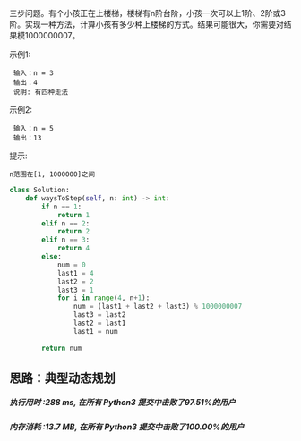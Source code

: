 三步问题。有个小孩正在上楼梯，楼梯有n阶台阶，小孩一次可以上1阶、2阶或3阶。实现一种方法，计算小孩有多少种上楼梯的方式。结果可能很大，你需要对结果模1000000007。

示例1:

     输入：n = 3 
     输出：4
     说明: 有四种走法
示例2:

     输入：n = 5
     输出：13
提示:

    n范围在[1, 1000000]之间

```python
class Solution:
    def waysToStep(self, n: int) -> int:
        if n == 1:
            return 1
        elif n == 2:
            return 2
        elif n == 3:
            return 4
        else:
            num = 0
            last1 = 4
            last2 = 2
            last3 = 1
            for i in range(4, n+1):
                num = (last1 + last2 + last3) % 1000000007
                last3 = last2
                last2 = last1
                last1 = num
        
        return num
```

## 思路：典型动态规划

##### 执行用时 :288 ms, 在所有 Python3 提交中击败了97.51%的用户
##### 内存消耗 :13.7 MB, 在所有 Python3 提交中击败了100.00%的用户

